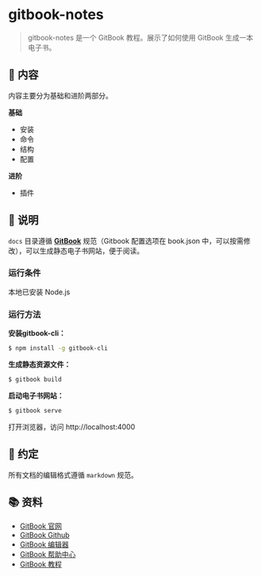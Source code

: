 # gitbook-notes

> gitbook-notes 是一个 GitBook 教程。展示了如何使用 GitBook 生成一本电子书。

## :memo: 内容

内容主要分为基础和进阶两部分。

**基础**

* 安装
* 命令
* 结构
* 配置

**进阶**

* 插件

## :pushpin: 说明

`docs` 目录遵循 [**GitBook**](https://github.com/GitbookIO/gitbook) 规范（Gitbook 配置选项在 book.json 中，可以按需修改），可以生成静态电子书网站，便于阅读。

### 运行条件

本地已安装 Node.js

### 运行方法

**安装gitbook-cli：**

```sh
$ npm install -g gitbook-cli
```

**生成静态资源文件：**

```sh
$ gitbook build
```

**启动电子书网站：**

```sh
$ gitbook serve
```

打开浏览器，访问 http://localhost:4000

## :triangular_ruler: 约定

所有文档的编辑格式遵循 `markdown` 规范。

## :books: 资料

* [GitBook 官网](https://www.gitbook.com/)
* [GitBook Github](https://github.com/GitbookIO/)
* [GitBook 编辑器](https://www.gitbook.com/editor/osx)
* [GitBook 帮助中心](http://help.gitbook.com/)
* [GitBook 教程](http://gitbook.zhangjikai.com/plugins.html)

